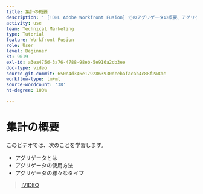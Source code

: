 ```yaml
---
title: 集計の概要
description: ' [!DNL Adobe Workfront Fusion] でのアグリゲータの概要、アグリゲータの使用方法、およびアグリゲータの様々なタイプについて説明します。'
activity: use
team: Technical Marketing
type: Tutorial
feature: Workfront Fusion
role: User
level: Beginner
kt: 9019
exl-id: a3ea475d-3a76-4788-98eb-5e916a2cb3ee
doc-type: video
source-git-commit: 650e4d346e1792863930dcebafacab4c88f2a8bc
workflow-type: tm+mt
source-wordcount: '38'
ht-degree: 100%

---
```


# 集計の概要

このビデオでは、次のことを学習します。

* アグリゲータとは
* アグリゲータの使用方法
* アグリゲータの様々なタイプ

>[!VIDEO](https://video.tv.adobe.com/v/335279/?quality=12&learn=on)
